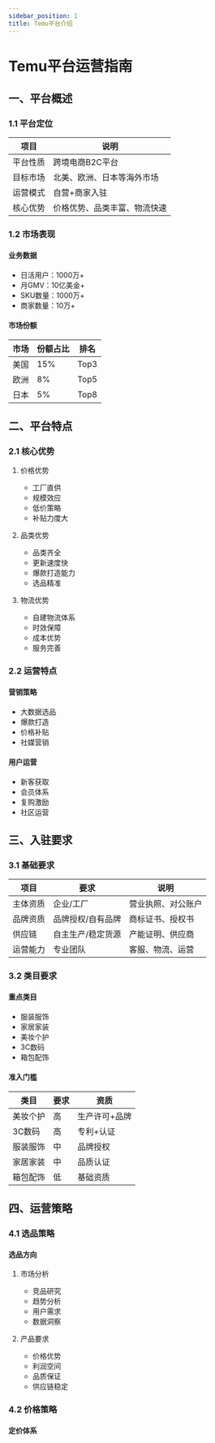 ```yaml
---
sidebar_position: 1
title: Temu平台介绍
---
```


# Temu平台运营指南

## 一、平台概述
### 1.1 平台定位
| 项目 | 说明 |
|-----|------|
| 平台性质 | 跨境电商B2C平台 |
| 目标市场 | 北美、欧洲、日本等海外市场 |
| 运营模式 | 自营+商家入驻 |
| 核心优势 | 价格优势、品类丰富、物流快速 |

### 1.2 市场表现
#### 业务数据
- 日活用户：1000万+
- 月GMV：10亿美金+
- SKU数量：1000万+
- 商家数量：10万+

#### 市场份额
| 市场 | 份额占比 | 排名 |
|-----|---------|------|
| 美国 | 15% | Top3 |
| 欧洲 | 8% | Top5 |
| 日本 | 5% | Top8 |

## 二、平台特点
### 2.1 核心优势
1. 价格优势
   - 工厂直供
   - 规模效应
   - 低价策略
   - 补贴力度大

2. 品类优势
   - 品类齐全
   - 更新速度快
   - 爆款打造能力
   - 选品精准

3. 物流优势
   - 自建物流体系
   - 时效保障
   - 成本优势
   - 服务完善

### 2.2 运营特点
#### 营销策略
- 大数据选品
- 爆款打造
- 价格补贴
- 社媒营销

#### 用户运营
- 新客获取
- 会员体系
- 复购激励
- 社区运营

## 三、入驻要求
### 3.1 基础要求
| 项目 | 要求 | 说明 |
|-----|------|------|
| 主体资质 | 企业/工厂 | 营业执照、对公账户 |
| 品牌资质 | 品牌授权/自有品牌 | 商标证书、授权书 |
| 供应链 | 自主生产/稳定货源 | 产能证明、供应商 |
| 运营能力 | 专业团队 | 客服、物流、运营 |

### 3.2 类目要求
#### 重点类目
- 服装服饰
- 家居家装
- 美妆个护
- 3C数码
- 箱包配饰

#### 准入门槛
| 类目 | 要求 | 资质 |
|-----|------|------|
| 美妆个护 | 高 | 生产许可+品牌 |
| 3C数码 | 高 | 专利+认证 |
| 服装服饰 | 中 | 品牌授权 |
| 家居家装 | 中 | 品质认证 |
| 箱包配饰 | 低 | 基础资质 |

## 四、运营策略
### 4.1 选品策略
#### 选品方向
1. 市场分析
   - 竞品研究
   - 趋势分析
   - 用户需求
   - 数据洞察

2. 产品要求
   - 价格优势
   - 利润空间
   - 品质保证
   - 供应链稳定

### 4.2 价格策略
#### 定价体系